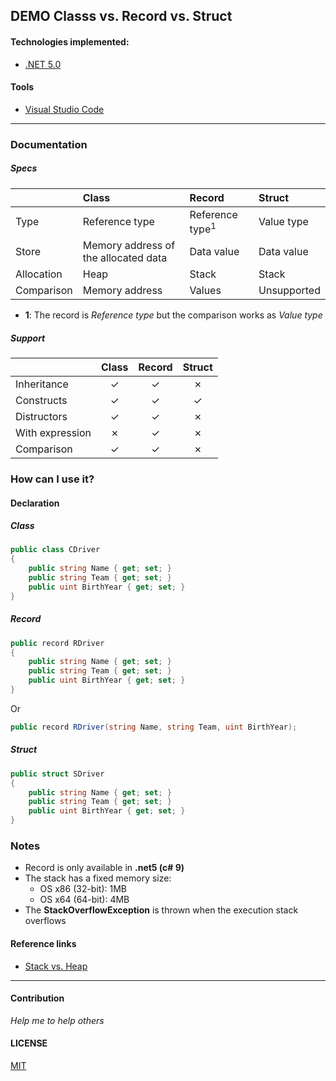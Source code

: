 ## DEMO Classs vs. Record vs. Struct

#### Technologies implemented:

- [.NET 5.0](https://dotnet.microsoft.com/download/dotnet/5.0)


#### Tools
- [Visual Studio Code](https://code.visualstudio.com/download)

---

### Documentation

##### Specs

|            | Class                                | Record                     | Struct      |
| :---       | :---                                 | :---                       | :---        |
| Type       | Reference type                       | Reference type<sup>1</sup> | Value type  |
| Store      | Memory address of the allocated data | Data value                 | Data value  |
| Allocation | Heap                                 | Stack                      | Stack       |
| Comparison | Memory address                       | Values                     | Unsupported |

* **1**: The record is _Reference type_ but the comparison works as _Value type_

##### Support

|                 | Class   | Record  | Struct  |
| :---            | :---:   | :---:   | :---:   |
| Inheritance     | &check; | &check; | &cross; |
| Constructs      | &check; | &check; | &check; |
| Distructors     | &check; | &check; | &cross; |
| With expression | &cross; | &check; | &cross; |
| Comparison      | &check; | &check; | &cross; |


### How can I use it?

#### Declaration
##### Class
```csharp
public class CDriver
{
    public string Name { get; set; } 
    public string Team { get; set; }
    public uint BirthYear { get; set; }
}
```

##### Record
```csharp
public record RDriver
{
    public string Name { get; set; }
    public string Team { get; set; }
    public uint BirthYear { get; set; }
}
```
Or

```csharp
public record RDriver(string Name, string Team, uint BirthYear);
```

##### Struct
```csharp
public struct SDriver
{
    public string Name { get; set; }
    public string Team { get; set; }
    public uint BirthYear { get; set; }
}
```

### Notes
- Record is only available in **.net5 (c# 9)**
- The stack has a fixed memory size:
  - OS x86 (32-bit): 1MB
  - OS x64 (64-bit): 4MB
- The **StackOverflowException** is thrown when the execution stack overflows

#### Reference links
* [Stack vs. Heap](https://www.c-sharpcorner.com/article/stack-vs-heap-memory-c-sharp/)

---

#### Contribution

*Help me to help others*

#### LICENSE

[MIT](https://github.com/NelsonBN/Demo-Class-vs-Record-vs-Struct/blob/main/LICENSE)
